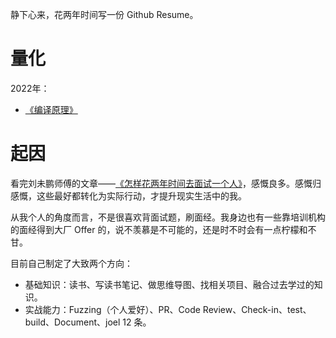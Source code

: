 静下心来，花两年时间写一份 Github Resume。

# 量化



2022年：
- [《编译原理》](./01-Compilers/README.md)

# 起因

看完刘未鹏师傅的文章——[《怎样花两年时间去面试一个人》](http://mindhacks.cn/2011/11/04/how-to-interview-a-person-for-two-years/)，感慨良多。感慨归感慨，这些最好都转化为实际行动，才提升现实生活中的我。

从我个人的角度而言，不是很喜欢背面试题，刷面经。我身边也有一些靠培训机构的面经得到大厂 Offer 的，说不羡慕是不可能的，还是时不时会有一点柠檬和不甘。

目前自己制定了大致两个方向：
- 基础知识：读书、写读书笔记、做思维导图、找相关项目、融合过去学过的知识。
- 实战能力：Fuzzing（个人爱好）、PR、Code Review、Check-in、test、build、Document、joel 12 条。
